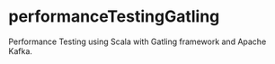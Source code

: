 # performanceTestingGatling
Performance Testing using Scala with Gatling framework and Apache Kafka.
